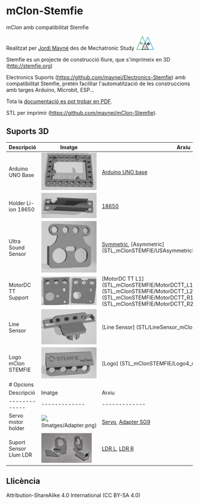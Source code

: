 # mClon-Stemfie

mClon amb compatibilitat Stemfie

Realitzat per [Jordi Mayné](https://github.com/maynej) des de Mechatronic Study <img src="Imatges/Logo3senseFons.png" width="50" />

Stemfie es un projecte de construcció lliure, que s'imprimeix en 3D (http://stemfie.org) 

Electronics Suports (https://github.com/maynej/Electronics-Stemfie) amb compatibilitat Stemfie, pretén facilitar l'automatització de les construccions amb targes Arduino, Microbit, ESP...

Tota la [documentació es pot trobar en PDF](https://github.com/maynej/Electronics-Stemfie/tree/main/Doc).

STL per imprimir (https://github.com/maynej/mClon-Stemfie).

## Suports 3D
  
Descripció         | Imatge          | Arxiu         
------------- | ------------- | ------------- 
Arduino UNO Base |![](Imatges/ArduinoUNOBase.png) | [Arduino UNO base](STL_mClonSTEMFIE/ArduinoUNOBase_mClonSTEMFIE.stl)
Holder Li-ion 18650|![](Imatges/18650Holder.png) | [18650](STL_mClonSTEMFIE/18650Holder_mClonSTEMFIE.stl)
Ultra Sound Sensor |![](Imatges/USSymmetricSensor4V.png) | [Symmetric](STL_mClonSTEMFIE/USSymmetricSensor4V_mClonSTEMFIE.stl), [Asymmetric] (STL_mClonSTEMFIE/USAsymmetricSensor4V_mClonSTEMFIE.stl)
MotorDC TT Support |![](/Imatges/MotorSupport.png) | [MotorDC TT L1] (STL_mClonSTEMFIE/MotorDCTT_L1_mClonSTEMFIE.stl), (STL_mClonSTEMFIE/MotorDCTT_L2_mClonSTEMFIE.stl), (STL_mClonSTEMFIE/MotorDCTT_R1_mClonSTEMFIE.stl), (STL_mClonSTEMFIE/MotorDCTT_R2_mClonSTEMFIE.stl) 
Line Sensor |![](Imatges/LineSensor.png) | [Line Sensor] (STL/LineSensor_mClonSTEMFIE.stl)
Logo mClon STEMFIE |![](Imatges/Logo_mClonSTEMFIE.png) | [Logo] (STL_mClonSTEMFIE/Logo4_mClonSTEMFIE.stl)
# Opcions |
Descripció         | Imatge          | Arxiu
------------- | ------------- | ------------- 
Servo motor holder |![](Imatges/Servo3H),(Imatges/Adapter.png) | [Servo](STL_mClonSTEMFIE/Servo3H_mClonSTEMFIE.stl), [Adapter SG9](STL_mClonSTEMFIE/Servo9GAdapter_Stemfie.stl)
Suport Sensor Llum LDR|![](Imatges/LDR.png) | [LDR L](STL_mClonSTEMFIE/LDRSensorL_mClonSTEMFIE.stl), [LDR R](STL_mClonSTEMFIE/LDRSensorR_mClonSTEMFIE.stl)

## Llicència

Attribution-ShareAlike 4.0 International (CC BY-SA 4.0)
